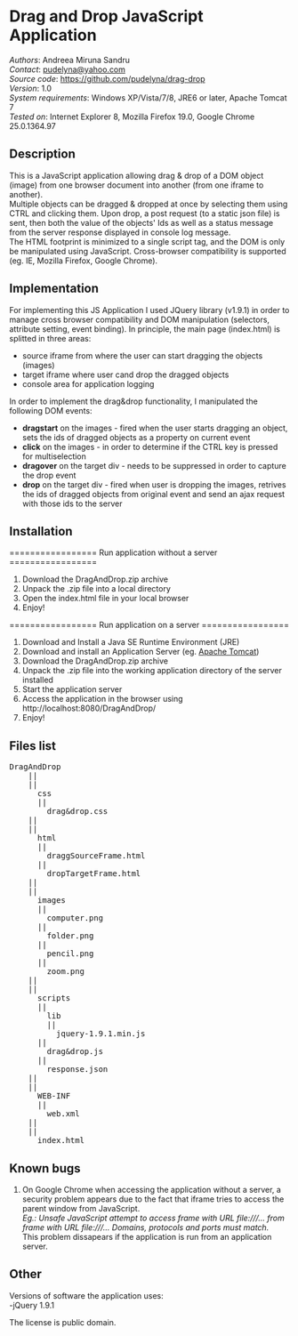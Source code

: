 Drag and Drop JavaScript Application
================================

*Authors*: Andreea Miruna Sandru  
*Contact*: pudelyna@yahoo.com  
*Source code*: https://github.com/pudelyna/drag-drop  
*Version*: 1.0  
*System requirements*: Windows XP/Vista/7/8, JRE6 or later, Apache Tomcat 7  
*Tested on*: Internet Explorer 8, Mozilla Firefox 19.0, Google Chrome 25.0.1364.97  

Description
-------------------------

This is a JavaScript application allowing drag & drop of a DOM object (image) from one browser document into another (from one iframe to another).  
Multiple objects can be dragged & dropped at once by selecting them using CTRL and clicking them. Upon drop, a post request (to a static json file) is sent, then both the value of the objects' Ids as well as a status message from the server response displayed in console log message.  
The HTML footprint is minimized to a single script tag, and the DOM is only be manipulated using JavaScript. Cross-browser compatibility is supported (eg. IE, Mozilla Firefox, Google Chrome).

Implementation
-------------------------  
For implementing this JS Application I used JQuery library (v1.9.1) in order to manage cross browser compatibility and DOM manipulation (selectors, attribute setting, event binding).
In principle, the main page (index.html) is splitted in three areas:
* source iframe from where the user can start dragging the objects (images)
* target iframe where user cand drop the dragged objects
* console area for application logging  

In order to implement the drag&drop functionality, I manipulated the following DOM events:
*  **dragstart** on the images - fired when the user starts dragging an object, sets the ids of dragged objects as a property on current event  
*  **click** on the images - in order to determine if the CTRL key is pressed for multiselection  
*  **dragover** on the target div - needs to be suppressed in order to capture the drop event  
* **drop** on the target div - fired when user is dropping the images, retrives the ids of dragged objects from original event and send an ajax request with those ids to the server  

Installation 
-------------------------
================= Run application without a server =================  
1. 	Download the DragAndDrop.zip archive  
2. 	Unpack the .zip file into a local directory  
3. 	Open the index.html file in your local browser  
4. 	Enjoy!  

================= Run application on a server =================  
1. 	Download and Install a Java SE Runtime Environment (JRE)  
2. 	Download and install an Application Server (eg. [Apache Tomcat](http://tomcat.apache.org/))  
3. 	Download the DragAndDrop.zip archive  
4. 	Unpack the .zip file into the working application directory of the server installed  
5. 	Start the application server  
6. 	Access the application in the browser using http://localhost:8080/DragAndDrop/  
7.	Enjoy!  

Files list
-------------------------
<pre>
DragAndDrop
	||
	||
	  css
	  ||
		drag&drop.css
	||
	||
	  html
	  ||
		draggSourceFrame.html
	  ||
		dropTargetFrame.html
	||
	||
	  images
	  ||
		computer.png
	  ||
		folder.png
	  ||
		pencil.png
	  ||
		zoom.png
	||
	||
	  scripts
	  ||
	    lib
		||
		  jquery-1.9.1.min.js
	  ||
		drag&drop.js
	  ||
		response.json
	||
	||
	  WEB-INF
	  ||
		web.xml
	||
	||
	  index.html
</pre>
	  
Known bugs
-------------------------

1. On Google Chrome when accessing the application without a server, a security problem appears due to the fact that iframe tries to access the parent window from JavaScript.  
 *Eg.: Unsafe JavaScript attempt to access frame with URL file:///... from frame with URL file:///... Domains, protocols and ports must match.*  
This problem dissapears if the application is run from an application server.

Other
-------------------------

Versions of software the application uses:  
-jQuery 1.9.1 

The license is public domain. 


